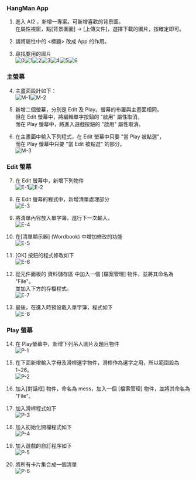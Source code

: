 ### HangMan App
1. 進入 AI2 ，新增一專案。可新增喜歡的背景圖。<br>
在屬性視窗，點[背景圖面] -> [上傳文件]，選擇下載的圖片，按確定即可。

2. 請將屬性中的 <標題> 改成 App 的作用。

3. 尋找要用的圖片<br>
![0](0.png)![1](1.png)![2](2.png)![3](3.png)![4](4.png)![5](5.png)![6](6.png)

### 主螢幕

4. 主畫面設計如下：<br>
![M-1](M-1.PNG)![M-2](M-2.PNG)

5. 新增二個螢幕，分別是 Edit 及 Play。螢幕的布置與主畫面相同。<br>
   但在 Edit 螢幕中，將編輯單字按鈕的 "啟用" 屬性取消，<br>
   而在 Play 螢幕中，將進入遊戲按鈕的 "啟用" 屬性取消。

6. 在主畫面中輸入下列程式，在 Edit 螢幕中只要 "當 Play 被點選"，<br>
   而在 Play 螢幕中只要 "當 Edit 被點選" 的部分。<br>
   ![M-3](M-3.PNG)

### Edit 螢幕

7. 在 Edit 螢幕中，新增下列物件<br>
   ![E-1](E-1.PNG)![E-2](E-2.PNG)
   
8. 在 Edit 螢幕的程式中，新增清單處理部分<br>
   ![E-3](E-3.PNG)

9. 將清單內容放入單字簿，進行下一次輸入。<br>
   ![E-4](E-4.PNG)

10. 在[清單顯示器] (Wordbook) 中增加修改的功能<br>
   ![E-5](E-5.PNG)

11. [OK] 按鈕的程式修改如下<br>
   ![E-6](E-6.PNG)

12. 從元件面板的 資料儲存區 中加入一個 [檔案管理] 物件，並將其命名為 "File"。<br>
    並加入下方的存檔程式。<br>
   ![E-7](E-7.PNG)
    
13. 最後，在進入時預設載入單字簿，程式如下<br>
   ![E-8](E-8.PNG)

### Play 螢幕

14. 在 Play螢幕中，新增下列吊人圖片及題目物件<br>
   ![P-1](P-1.PNG)
   
15. 在下面新增輸入字母及滑桿選字物件，滑桿作為選字之用，所以範圍設為1~26。<br>
   ![P-2](P-2.PNG)

16. 加入[對話框] 物件，命名為 mess，加入一個 [檔案管理] 物件，並將其命名為 "File"。

17. 加入滑桿程式如下 <br>
   ![P-3](P-3.PNG)
   
18. 加入初始化開檔程式如下 <br>
   ![P-4](P-4.PNG)

19. 加入遊戲的自訂程序如下 <br>
   ![P-5](P-5.PNG)

20. 將所有卡片集合成一個清單<br>
   ![P-6](P-6.PNG)
   
   
